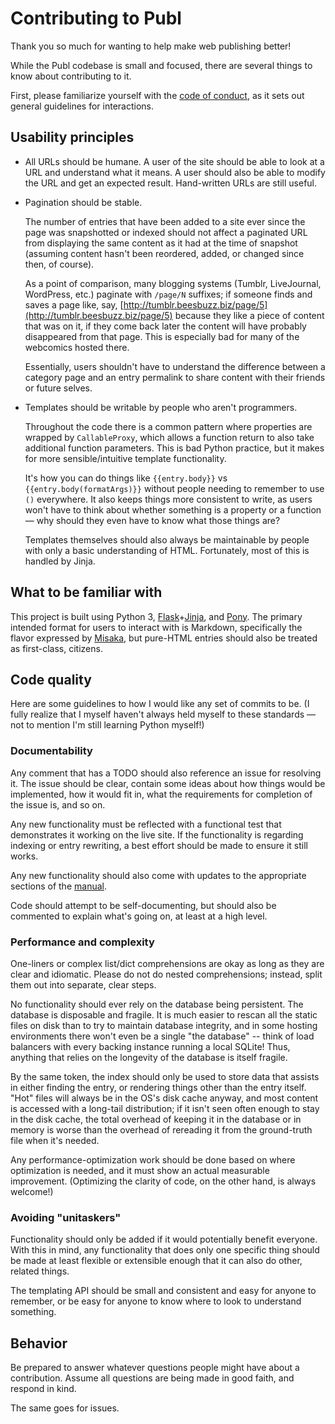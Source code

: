 # Contributing to Publ

Thank you so much for wanting to help make web publishing better!

While the Publ codebase is small and focused, there are several things to know
about contributing to it.

First, please familiarize yourself with the [code of conduct](CODE_OF_CONDUCT.md),
as it sets out general guidelines for interactions.

## Usability principles

* All URLs should be humane. A user of the site should be able to look at a URL and understand what it means.
    A user should also be able to modify the URL and get an expected result.
    Hand-written URLs are still useful.

* Pagination should be stable.

    The number of entries that have been added to a site ever since the page
    was snapshotted or indexed should not affect a paginated URL from displaying
    the same content as it had at the time of snapshot (assuming content hasn't
    been reordered, added, or changed since then, of course).

    As a point of comparison, many blogging systems (Tumblr, LiveJournal, WordPress, etc.)
    paginate with `/page/N` suffixes; if someone finds and saves
    a page like, say, [http://tumblr.beesbuzz.biz/page/5](http://tumblr.beesbuzz.biz/page/5)
    because they like a piece of content that was on it, if they come back later the
    content will have probably disappeared from that page. This is especially bad
    for many of the webcomics hosted there.

    Essentially, users shouldn't have to understand the difference between
    a category page and an entry permalink to share content with their friends
    or future selves.

* Templates should be writable by people who aren't programmers.

    Throughout the code there is a common pattern where properties are wrapped by
    `CallableProxy`, which allows a function return to also take additional
    function parameters. This is bad Python practice, but it makes for more
    sensible/intuitive template functionality.

    It's how you can do things like
    `{{entry.body}}` vs `{{entry.body(formatArgs)}}` without people needing to
    remember to use `()` everywhere. It also keeps things more consistent to
    write, as users won't have to think about whether something is a property
    or a function — why should they even have to know what those things are?

    Templates themselves should also always be maintainable by people with only
    a basic understanding of HTML. Fortunately, most of this is handled by Jinja.

## What to be familiar with

This project is built using Python 3, [Flask](http://flask.pocoo.org)+[Jinja](http://jinja.pocoo.org),
and [Pony](http://ponyorm.com). The primary intended format for users to
interact with is Markdown, specifically the flavor expressed by
[Misaka](http://misaka.61924.nl), but pure-HTML entries should also be treated
as first-class, citizens.

## Code quality

Here are some guidelines to how I would like any set of commits to be. (I
fully realize that I myself haven't always held myself to these standards — not
to mention I'm still learning Python myself!)

###  Documentability

Any comment that has a TODO should also reference an issue for resolving it.
The issue should be clear, contain some ideas about how things would be
implemented, how it would fit in, what the requirements for completion of the
issue is, and so on.

Any new functionality must be reflected with a functional test that demonstrates
it working on the live site. If the functionality is regarding indexing or entry
rewriting, a best effort should be made to ensure it still works.

Any new functionality should also come with updates to the appropriate sections
of the [manual](https://github.com/PlaidWeb/Publ-site).

Code should attempt to be self-documenting, but should also be commented to
explain what's going on, at least at a high level.

### Performance and complexity

One-liners or complex list/dict comprehensions are okay as long as they are
clear and idiomatic. Please do not do nested comprehensions; instead, split them
out into separate, clear steps.

No functionality should ever rely on the database being persistent. The database
is disposable and fragile. It is much easier to rescan all the static files on
disk than to try to maintain database integrity, and in some hosting environments
there won't even be a single "the database" -- think of load balancers with every
backing instance running a local SQLite! Thus, anything that relies
on the longevity of the database is itself fragile.

By the same token, the index should only be used to store data that assists in
either finding the entry, or rendering things other than the entry itself. "Hot"
files will always be in the OS's disk cache anyway, and most content is accessed
with a long-tail distribution; if it isn't seen often enough to stay in the disk
cache, the total overhead of keeping it in the database or in memory is worse
than the overhead of rereading it from the ground-truth file when it's needed.

Any performance-optimization work should be done based on where optimization is
needed, and it must show an actual measurable improvement. (Optimizing the
clarity of code, on the other hand, is always welcome!)

### Avoiding "unitaskers"

Functionality should only be added if it would potentially benefit everyone. With
this in mind, any functionality that does only one specific thing should be made
at least flexible or extensible enough that it can also do other, related things.

The templating API should be small and consistent and easy for anyone to remember,
or be easy for anyone to know where to look to understand something.

## Behavior

Be prepared to answer whatever questions people might have about a contribution.
Assume all questions are being made in good faith, and respond in kind.

The same goes for issues.

